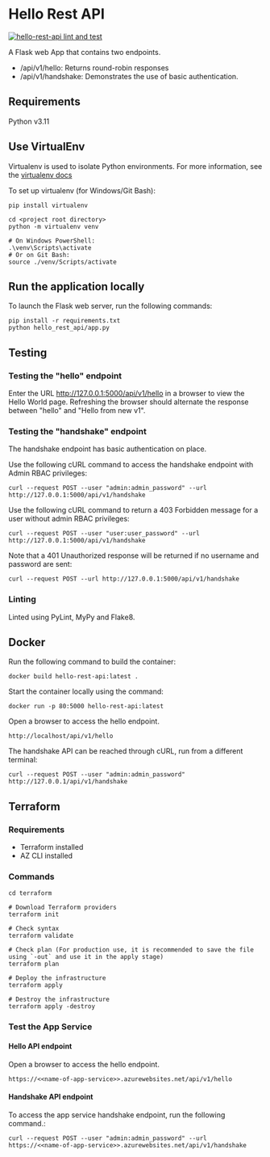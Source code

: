 # Hello Rest API

[![hello-rest-api lint and test](https://github.com/james-flynn-ie/hello-rest-api/actions/workflows/main.yml/badge.svg)](https://github.com/james-flynn-ie/hello-rest-api/actions/workflows/main.yml)

A Flask web App that contains two endpoints.

- /api/v1/hello: Returns round-robin responses
- /api/v1/handshake: Demonstrates the use of basic authentication.

## Requirements

Python v3.11

## Use VirtualEnv

Virtualenv is used to isolate Python environments. For more information, see the [virtualenv docs](https://virtualenv.pypa.io/en/stable/)

To set up virtualenv (for Windows/Git Bash):

```
pip install virtualenv

cd <project root directory>
python -m virtualenv venv

# On Windows PowerShell:
.\venv\Scripts\activate
# Or on Git Bash:
source ./venv/Scripts/activate
```

## Run the application locally

To launch the Flask web server, run the following commands:

```
pip install -r requirements.txt
python hello_rest_api/app.py
```

## Testing 

### Testing the "hello" endpoint

Enter the URL http://127.0.0.1:5000/api/v1/hello in a browser to view the Hello World page. 
Refreshing the browser should alternate the response between "hello" and "Hello from new v1".

### Testing the "handshake" endpoint

The handshake endpoint has basic authentication on place.

Use the following cURL command to access the handshake endpoint with Admin RBAC privileges:

```
curl --request POST --user "admin:admin_password" --url http://127.0.0.1:5000/api/v1/handshake
```


Use the following cURL command to return a 403 Forbidden message for a user without admin RBAC privileges:

```
curl --request POST --user "user:user_password" --url http://127.0.0.1:5000/api/v1/handshake
```

Note that a 401 Unauthorized response will be returned if no username and password are sent:

```
curl --request POST --url http://127.0.0.1:5000/api/v1/handshake
```

### Linting

Linted using PyLint, MyPy and Flake8.

## Docker

Run the following command to build the container:

```
docker build hello-rest-api:latest .
```

Start the container locally using the command:

```
docker run -p 80:5000 hello-rest-api:latest
```

Open a browser to access the hello endpoint.

```
http://localhost/api/v1/hello
```

The handshake API can be reached through cURL, run from a different terminal:

```
curl --request POST --user "admin:admin_password" http://127.0.0.1/api/v1/handshake 
```

## Terraform

### Requirements

- Terraform installed
- AZ CLI installed

### Commands

```
cd terraform

# Download Terraform providers
terraform init

# Check syntax
terraform validate

# Check plan (For production use, it is recommended to save the file using `-out` and use it in the apply stage)
terraform plan

# Deploy the infrastructure
terraform apply

# Destroy the infrastructure
terraform apply -destroy
```

### Test the App Service

#### Hello API endpoint

Open a browser to access the hello endpoint.

```
https://<<name-of-app-service>>.azurewebsites.net/api/v1/hello
```

#### Handshake API endpoint

To access the app service handshake endpoint, run the following command.:

```
curl --request POST --user "admin:admin_password" --url https://<<name-of-app-service>>.azurewebsites.net/api/v1/handshake
```
